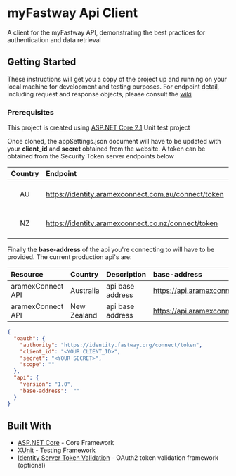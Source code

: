 # myFastway Api Client

A client for the myFastway API, demonstrating the best practices for authentication and data retrieval

## Getting Started

These instructions will get you a copy of the project up and running on your local machine for development and testing purposes.  For endpoint detail, including request and response objects, please consult the [wiki](https://github.com/mindfulsoftware/myFastway.ApiClient/wiki)

### Prerequisites

This project is created using [ASP.NET Core 2.1](https://docs.microsoft.com/en-us/aspnet/core/?view=aspnetcore-2.1) Unit test project

Once cloned, the appSettings.json document will have to be updated with your **client_id** and **secret** obtained from the website.  A token can be obtained from the Security Token server endpoints below

Country | Endpoint  | Verb | Paging | Description
:------:|:-------- |--------|:------:|:-----------
AU | https://identity.aramexconnect.com.au/connect/token | POST|| returns bearer token
NZ | https://identity.aramexconnect.co.nz/connect/token | POST|| returns bearer token


Finally the **base-address** of the api you're connecting to will have to be provided.  The current production api's are:

Resource | Country |Description| base-address
:-------|:-------| :-------| :-------
aramexConnect API |Australia | api base address | https://api.aramexconnect.com.au
aramexConnect API |New Zealand | api base address | https://api.aramexconnect.co.nz





```json
{
  "oauth": {
    "authority": "https://identity.fastway.org/connect/token",
    "client_id": "<YOUR CLIENT_ID>",
    "secret": "<YOUR SECRET>",
    "scope": ""
  },
  "api": {
    "version": "1.0",
    "base-address":  ""
  }
}
```


## Built With

* [ASP.NET Core](https://www.microsoft.com/net/download/thank-you/dotnet-sdk-2.1.302-windows-x64-installer) - Core Framework
* [XUnit](https://xunit.github.io/) - Testing Framework
* [Identity Server Token Validation](https://github.com/IdentityServer/IdentityServer4.AccessTokenValidation) - OAuth2 token validation framework (optional)
